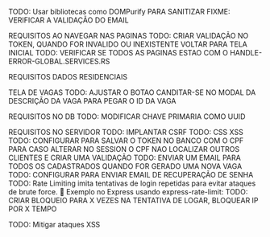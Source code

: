 
TODO: Usar bibliotecas como DOMPurify PARA SANITIZAR
FIXME: VERIFICAR A VALIDAÇÃO DO EMAIL




REQUISITOS AO NAVEGAR NAS PAGINAS
TODO: CRIAR VALIDAÇÃO NO TOKEN, QUANDO FOR INVALIDO OU INEXISTENTE VOLTAR PARA TELA INICIAL
TODO: VERIFICAR SE TODOS AS PAGINAS ESTAO COM O HANDLE-ERROR-GLOBAL.SERVICES.RS


REQUISITOS DADOS RESIDENCIAIS


TELA DE VAGAS
TODO: AJUSTAR O BOTAO CANDITAR-SE NO MODAL DA DESCRIÇÃO DA VAGA PARA PEGAR O ID DA VAGA

REQUISITOS NO DB
TODO: MODIFICAR CHAVE PRIMARIA COMO UUID



REQUISITOS NO SERVIDOR
TODO: IMPLANTAR CSRF
TODO: CSS XSS
TODO: CONFIGURAR PARA SALVAR O TOKEN NO BANCO COM O CPF PARA CASO ALTERAR NO SESSION O CPF NAO LOCALIZAR OUTROS CLIENTES E CRIAR UMA VALIDAÇÃO
TODO: ENVIAR UM EMAIL PARA TODOS OS CADASTRADOS QUANDO FOR GERADO UMA NOVA VAGA
TODO: CONFIGURAR PARA ENVIAR EMAIL DE RECUPERAÇÃO DE SENHA
TODO: Rate Limiting  imita tentativas de login repetidas para evitar ataques de brute force.
📌 Exemplo no Express usando express-rate-limit:
TODO: CRIAR BLOQUEIO PARA X VEZES NA TENTATIVA DE LOGAR, BLOQUEAR IP POR X TEMPO

TODO: Mitigar ataques XSS
